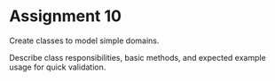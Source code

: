 # Assignment 10

Create classes to model simple domains.

Describe class responsibilities, basic methods, and expected example usage for quick validation.

